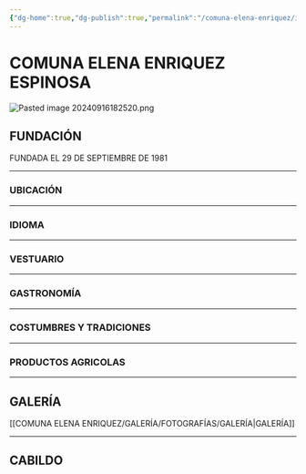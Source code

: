 ```yaml
---
{"dg-home":true,"dg-publish":true,"permalink":"/comuna-elena-enriquez/inicio/","tags":["gardenEntry"],"dgPassFrontmatter":true}
---
```


# **COMUNA ELENA ENRIQUEZ ESPINOSA**

![Pasted image 20240916182520.png](/img/user/COMUNA%20ELENA%20ENRIQUEZ/GALER%C3%8DA/Pasted%20image%2020240916182520.png)

## FUNDACIÓN

FUNDADA EL 29 DE SEPTIEMBRE DE 1981 

---

### UBICACIÓN


---

### IDIOMA

---

### VESTUARIO

---

### GASTRONOMÍA


---


### COSTUMBRES Y TRADICIONES


---

### PRODUCTOS AGRICOLAS


---


## GALERÍA
[[COMUNA ELENA ENRIQUEZ/GALERÍA/FOTOGRAFÍAS/GALERÍA\|GALERÍA]]

---


## CABILDO



















